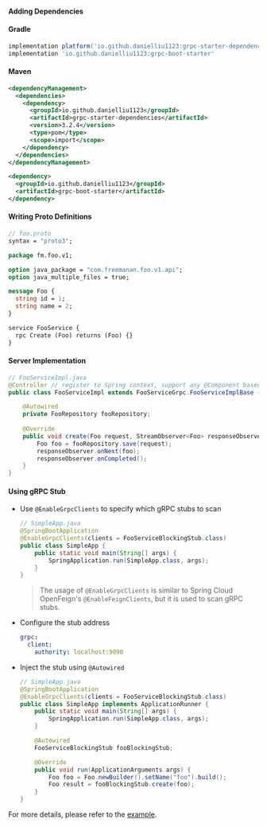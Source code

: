 #### Adding Dependencies

<!-- tabs:start -->

#### **Gradle**

```groovy
implementation platform('io.github.danielliu1123:grpc-starter-dependencies:3.2.4')
implementation 'io.github.danielliu1123:grpc-boot-starter'
```

#### **Maven**

```xml
<dependencyManagement>
  <dependencies>
    <dependency>
      <groupId>io.github.danielliu1123</groupId>
      <artifactId>grpc-starter-dependencies</artifactId>
      <version>3.2.4</version>
      <type>pom</type>
      <scope>import</scope>
    </dependency>
  </dependencies>
</dependencyManagement>

<dependency>
  <groupId>io.github.danielliu1123</groupId>
  <artifactId>grpc-boot-starter</artifactId>
</dependency>
```

<!-- tabs:end -->

#### Writing Proto Definitions

```protobuf
// foo.proto
syntax = "proto3";

package fm.foo.v1;

option java_package = "com.freemanan.foo.v1.api";
option java_multiple_files = true;

message Foo {
  string id = 1;
  string name = 2;
}

service FooService {
  rpc Create (Foo) returns (Foo) {}
}
```

#### Server Implementation

```java
// FooServiceImpl.java
@Controller // register to Spring context, support any @Component based annotation
public class FooServiceImpl extends FooServiceGrpc.FooServiceImplBase {

    @Autowired
    private FooRepository fooRepository;
    
    @Override
    public void create(Foo request, StreamObserver<Foo> responseObserver) {
        Foo foo = fooRepository.save(request);
        responseObserver.onNext(foo);
        responseObserver.onCompleted();
    }
}
```

#### Using gRPC Stub

- Use `@EnableGrpcClients` to specify which gRPC stubs to scan

    ```java
    // SimpleApp.java
    @SpringBootApplication
    @EnableGrpcClients(clients = FooServiceBlockingStub.class)
    public class SimpleApp {
        public static void main(String[] args) {
            SpringApplication.run(SimpleApp.class, args);
        }
    }
    ```

  > The usage of `@EnableGrpcClients` is similar to Spring Cloud OpenFeign's `@EnableFeignClients`, but it is used to scan gRPC stubs.

- Configure the stub address

    ```yaml
    grpc:
      client:
        authority: localhost:9090
    ```

- Inject the stub using `@Autowired`

    ```java
    // SimpleApp.java
    @SpringBootApplication
    @EnableGrpcClients(clients = FooServiceBlockingStub.class)
    public class SimpleApp implements ApplicationRunner {
        public static void main(String[] args) {
            SpringApplication.run(SimpleApp.class, args);
        }
    
        @Autowired
        FooServiceBlockingStub fooBlockingStub;
    
        @Override
        public void run(ApplicationArguments args) {
            Foo foo = Foo.newBuilder().setName("foo").build();
            Foo result = fooBlockingStub.create(foo);
        }
    }
    ```

For more details, please refer to the [example](https://github.com/DanielLiu1123/grpc-starter/tree/main/examples/quick-start).
